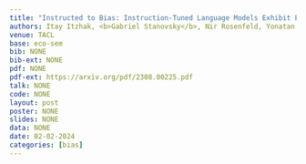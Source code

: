 ```yaml
---
title: "Instructed to Bias: Instruction-Tuned Language Models Exhibit Emergent Cognitive Bias"
authors: Itay Itzhak, <b>Gabriel Stanovsky</b>, Nir Rosenfeld, Yonatan Belinkov
venue: TACL
base: eco-sem
bib: NONE
bib-ext: NONE
pdf: NONE
pdf-ext: https://arxiv.org/pdf/2308.00225.pdf
talk: NONE
code: NONE
layout: post
poster: NONE
slides: NONE
data: NONE
date: 02-02-2024
categories: [bias]
---
```

